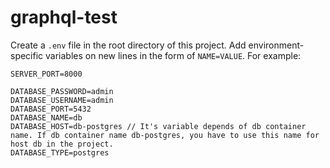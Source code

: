 # graphql-test

Create a `.env` file in the root directory of this project. Add environment-specific variables on new lines in the form of `NAME=VALUE`. For example:

```dosini
SERVER_PORT=8000

DATABASE_PASSWORD=admin
DATABASE_USERNAME=admin
DATABASE_PORT=5432
DATABASE_NAME=db
DATABASE_HOST=db-postgres // It's variable depends of db container name. If db container name db-postgres, you have to use this name for host db in the project.
DATABASE_TYPE=postgres
```
